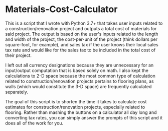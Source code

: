 # Materials-Cost-Calculator

This is a script that I wrote with Python 3.7+ that takes user inputs related to a construction/renovation project and outputs a total cost of materials for said project. The output is based on the user's inputs related to the length and width of the project, the cost-per-unit of the project (think dollars per square-foot, for example), and sales tax if the user knows their local sales tax rate and would like for the sales tax to be included in the total cost of their project.

I left out all currency designations because they are unnecessary for an input/output computation that is based solely on math. I also kept the calculations to 2-D space because the most common type of calculation related to construction/renovation projects pertains to flooring plans, as walls (which would constitute the 3-D space) are frequently calculated separately.

The goal of this script is to shorten the time it takes to calculate cost estimates for construction/renovation projects, especially related to flooring. Rather than mashing the buttons on a calculator all day long and converting tax rates, you can simply answer the prompts of this script and it does all of the work for you.
